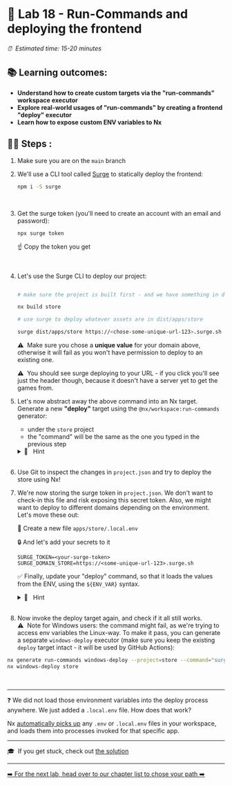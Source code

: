 # 📎 Lab 18 - Run-Commands and deploying the frontend

###### ⏰ &nbsp;Estimated time: 15-20 minutes

## 📚 Learning outcomes:

- **Understand how to create custom targets via the "run-commands" workspace executor**
- **Explore real-world usages of "run-commands" by creating a frontend "deploy" executor**
- **Learn how to expose custom ENV variables to Nx**
  <br />

## 🏋️‍♀️ Steps :

1.  Make sure you are on the `main` branch
    <br />

2.  We'll use a CLI tool called [Surge](https://surge.sh/) to statically deploy the frontend:

    ```bash
    npm i -S surge
    ```

    <br />

3.  Get the surge token (you'll need to create an account with an email and password):

    ```
    npx surge token
    ```

    ☝️ Copy the token you get

    <br />

4.  Let's use the Surge CLI to deploy our project:

    ```bash

    # make sure the project is built first - and we have something in dist

    nx build store

    # use surge to deploy whatever assets are in dist/apps/store

    surge dist/apps/store https://<chose-some-unique-url-123>.surge.sh --token <your-surge-token>

    ```

    ⚠️&nbsp;&nbsp;Make sure you chose a **unique value** for your domain above, otherwise
    it will fail as you won't have permission to deploy to an existing one.

    ⚠️&nbsp;&nbsp;You should see surge deploying to your URL - if you click you'll see just the header though, because it doesn't have a server yet to get the games from.
    <br />



5.  Let's now abstract away the above command into an Nx target. Generate a new **"deploy"** target using the `@nx/workspace:run-commands` generator:

    - under the `store` project
    - the "command" will be the same as the one you typed in the previous step

    <details>
    <summary>🐳 &nbsp;&nbsp;Hint</summary>

    Consult the run-commands generator docs [here](https://nx.dev/nx-api/workspace/generators/run-commands)
    </details><br />

6.  Use Git to inspect the changes in `project.json` and try to deploy the store using Nx!
    <br />
7.  We're now storing the surge token in `project.json`. We don't want to check-in this file and risk exposing this secret token. Also, we might want to deploy to different domains depending on the environment. Let's move these out:

    📁 Create a new file `apps/store/.local.env`

    🔒 And let's add your secrets to it

    ```
    SURGE_TOKEN=<your-surge-token>
    SURGE_DOMAIN_STORE=https://<some-unique-url-123>.surge.sh
    ```

    ✅ Finally, update your "deploy" command, so that it loads the values from the ENV, using the `${ENV_VAR}` syntax.

     <details>
     <summary>🐳 &nbsp;&nbsp;Hint</summary>
     
     ```bash
    surge dist/apps/store ${SURGE_DOMAIN_STORE} --token ${SURGE_TOKEN} 
    ```
     </details><br />

8.  Now invoke the deploy target again, and check if it all still works.
    ⚠️&nbsp;&nbsp;Note for Windows users: the command might fail, as we're trying to access env variables the Linux-way.
    To make it pass, you can generate a separate `windows-deploy` executor (make sure you keep the existing `deploy` target intact - it will be used by GitHub Actions):

```bash
nx generate run-commands windows-deploy --project=store --command="surge dist/apps/store %SURGE_DOMAIN_STORE% --token %SURGE_TOKEN%"
nx windows-deploy store
```

<br />

---

❓ We did not load those environment variables into the deploy process anywhere.
We just added a `.local.env` file. How does that work?

Nx [automatically picks up](https://nx.dev/latest/react/guides/environment-variables#loading-environment-variables) any `.env` or `.local.env` files in your workspace,
and loads them into processes invoked for that specific app.

---

🎓&nbsp;&nbsp;If you get stuck, check out [the solution](SOLUTION.md)

---

[➡️ For the next lab, head over to our chapter list to chose your path ➡️](https://github.com/nrwl/nx-react-workshop#day-2)
